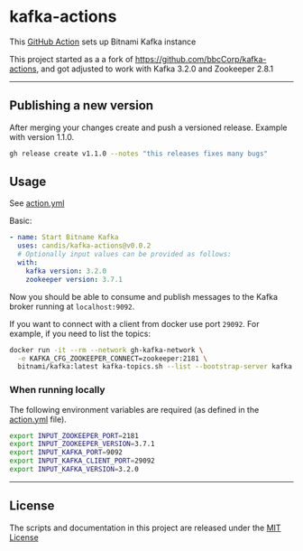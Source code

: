 # kafka-actions

This [GitHub Action](https://github.com/features/actions) sets up Bitnami Kafka instance

This project started as a a fork of <https://github.com/bbcCorp/kafka-actions>, and got adjusted to work with Kafka 3.2.0 and Zookeeper 2.8.1

---

## Publishing a new version

After merging your changes create and push a versioned release. Example with version 1.1.0.

```sh
gh release create v1.1.0 --notes "this releases fixes many bugs"
```

## Usage

See [action.yml](action.yml)

Basic:

```yaml
- name: Start Bitname Kafka
  uses: candis/kafka-actions@v0.0.2
  # Optionally input values can be provided as follows:
  with: 
    kafka version: 3.2.0
    zookeeper version: 3.7.1

```

Now you should be able to consume and publish messages to the Kafka broker running at `localhost:9092`.

If you want to connect with a client from docker use port `29092`. For example, if you need to list the topics:

```bash
docker run -it --rm --network gh-kafka-network \
  -e KAFKA_CFG_ZOOKEEPER_CONNECT=zookeeper:2181 \
  bitnami/kafka:latest kafka-topics.sh --list --bootstrap-server kafka:29092
```

### When running locally

The following environment variables are required (as defined in the [action.yml](action.yml) file).

```bash
export INPUT_ZOOKEEPER_PORT=2181
export INPUT_ZOOKEEPER_VERSION=3.7.1
export INPUT_KAFKA_PORT=9092
export INPUT_KAFKA_CLIENT_PORT=29092
export INPUT_KAFKA_VERSION=3.2.0
```

---

## License

The scripts and documentation in this project are released under the [MIT License](LICENSE)
